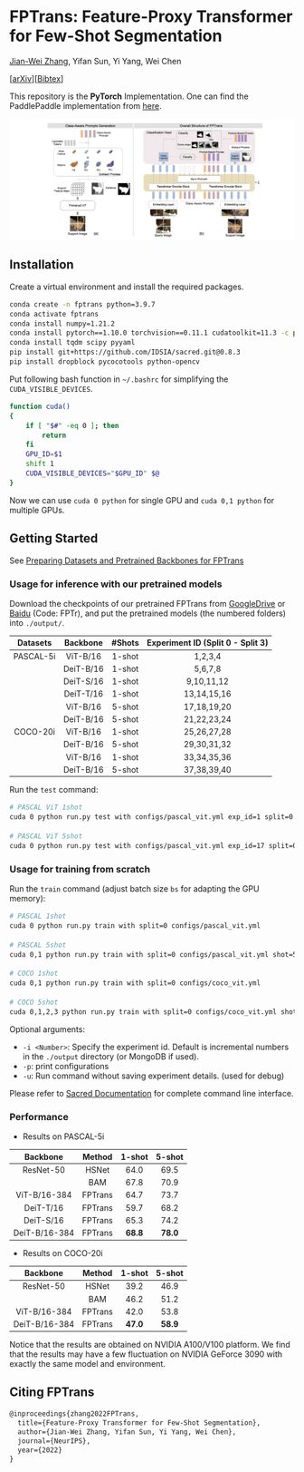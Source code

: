 # FPTrans: Feature-Proxy Transformer for Few-Shot Segmentation

[Jian-Wei Zhang](https://github.com/Jarvis73), Yifan Sun, Yi Yang, Wei Chen

[[arXiv](https://arxiv.org/abs/2210.06908)][[Bibtex](https://github.com/Jarvis73/FPTrans#CitingFPTrans)]

This repository is the **PyTorch** Implementation. One can find the PaddlePaddle implementation from [here](https://github.com/Jarvis73/FPTransPaddle).

![Framework](./assets/framework.png)

## Installation

Create a virtual environment and install the required packages.

```bash
conda create -n fptrans python=3.9.7
conda activate fptrans
conda install numpy=1.21.2
conda install pytorch==1.10.0 torchvision==0.11.1 cudatoolkit=11.3 -c pytorch
conda install tqdm scipy pyyaml
pip install git+https://github.com/IDSIA/sacred.git@0.8.3
pip install dropblock pycocotools python-opencv
```

Put following bash function in `~/.bashrc` for simplifying the `CUDA_VISIBLE_DEVICES`. 

```bash
function cuda()
{
    if [ "$#" -eq 0 ]; then
        return
    fi
    GPU_ID=$1
    shift 1
    CUDA_VISIBLE_DEVICES="$GPU_ID" $@
}
```

Now we can use `cuda 0 python` for single GPU and `cuda 0,1 python` for multiple GPUs. 

## Getting Started

See [Preparing Datasets and Pretrained Backbones for FPTrans](./data/README.md)

### Usage for inference with our pretrained models

Download the checkpoints of our pretrained FPTrans from [GoogleDrive](https://drive.google.com/drive/folders/1leK51aSPhw7kTJzwCY1ApcMJ5JG9K2Mv?usp=share_link) or [Baidu](https://pan.baidu.com/s/1v4PJJAe4EG1OwFnliAHEyQ) (Code: FPTr),
and put the pretrained models (the numbered folders) into `./output/`.

| Datasets  | Backbone  | #Shots | Experiment ID (Split 0 - Split 3) |
|:---------:|:---------:|:------:|:---------------------------------:|
| PASCAL-5i | ViT-B/16  | 1-shot |              1,2,3,4              |
|           | DeiT-B/16 | 1-shot |              5,6,7,8              |
|           | DeiT-S/16 | 1-shot |            9,10,11,12             |
|           | DeiT-T/16 | 1-shot |            13,14,15,16            |
|           | ViT-B/16  | 5-shot |            17,18,19,20            |
|           | DeiT-B/16 | 5-shot |            21,22,23,24            |
| COCO-20i  | ViT-B/16  | 1-shot |            25,26,27,28            |
|           | DeiT-B/16 | 5-shot |            29,30,31,32            |
|           | ViT-B/16  | 1-shot |            33,34,35,36            |
|           | DeiT-B/16 | 5-shot |            37,38,39,40            |

Run the `test` command:

```bash
# PASCAL ViT 1shot
cuda 0 python run.py test with configs/pascal_vit.yml exp_id=1 split=0

# PASCAL ViT 5shot
cuda 0 python run.py test with configs/pascal_vit.yml exp_id=17 split=0 shot=5
```

### Usage for training from scratch

Run the `train` command (adjust batch size `bs` for adapting the GPU memory):

```bash
# PASCAL 1shot
cuda 0 python run.py train with split=0 configs/pascal_vit.yml

# PASCAL 5shot
cuda 0,1 python run.py train with split=0 configs/pascal_vit.yml shot=5

# COCO 1shot
cuda 0,1 python run.py train with split=0 configs/coco_vit.yml

# COCO 5shot
cuda 0,1,2,3 python run.py train with split=0 configs/coco_vit.yml shot=5 bs=8
```

Optional arguments:

* `-i <Number>`: Specify the experiment id. Default is incremental numbers in the `./output` directory (or MongoDB if used).
* `-p`: print configurations
* `-u`: Run command without saving experiment details. (used for debug)

Please refer to [Sacred Documentation](https://sacred.readthedocs.io/en/stable/index.html) for complete command line interface. 

### Performance

* Results on PASCAL-5i

|   Backbone    | Method  |  1-shot  |  5-shot  |
|:-------------:|:-------:|:--------:|:--------:|
|   ResNet-50   |  HSNet  |   64.0   |   69.5   |
|               |   BAM   |   67.8   |   70.9   |
| ViT-B/16-384  | FPTrans |   64.7   |   73.7   |
|   DeiT-T/16   | FPTrans |   59.7   |   68.2   |
|   DeiT-S/16   | FPTrans |   65.3   |   74.2   |
| DeiT-B/16-384 | FPTrans | **68.8** | **78.0** |

* Results on COCO-20i

|   Backbone    | Method  |  1-shot  |  5-shot  |
|:-------------:|:-------:|:--------:|:--------:|
|   ResNet-50   |  HSNet  |   39.2   |   46.9   |
|               |   BAM   |   46.2   |   51.2   |
| ViT-B/16-384  | FPTrans |   42.0   |   53.8   |
| DeiT-B/16-384 | FPTrans | **47.0** | **58.9** |

Notice that the results are obtained on NVIDIA A100/V100 platform. We find that the results
may have a few fluctuation on NVIDIA GeForce 3090 with exactly the same model and environment.

## Citing FPTrans

```text
@inproceedings{zhang2022FPTrans,
  title={Feature-Proxy Transformer for Few-Shot Segmentation},
  author={Jian-Wei Zhang, Yifan Sun, Yi Yang, Wei Chen},
  journal={NeurIPS},
  year={2022}
}
```

